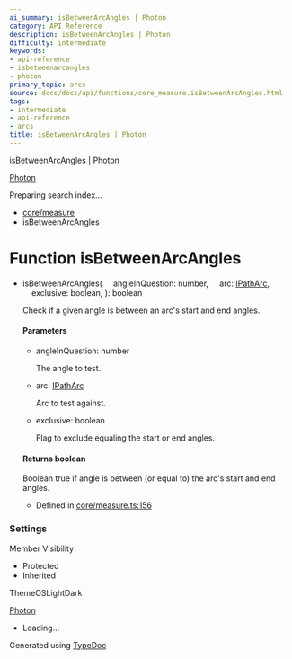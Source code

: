 ```yaml
---
ai_summary: isBetweenArcAngles | Photon
category: API Reference
description: isBetweenArcAngles | Photon
difficulty: intermediate
keywords:
- api-reference
- isbetweenarcangles
- photon
primary_topic: arcs
source: docs/docs/api/functions/core_measure.isBetweenArcAngles.html
tags:
- intermediate
- api-reference
- arcs
title: isBetweenArcAngles | Photon
---
```

isBetweenArcAngles | Photon

[Photon](../index.md)




Preparing search index...

* [core/measure](../modules/core_measure.md)
* isBetweenArcAngles

# Function isBetweenArcAngles

* isBetweenArcAngles(
      angleInQuestion: number,
      arc: [IPathArc](../interfaces/core_schema.IPathArc.md),
      exclusive: boolean,
  ): boolean

  Check if a given angle is between an arc's start and end angles.

  #### Parameters

  + angleInQuestion: number

    The angle to test.
  + arc: [IPathArc](../interfaces/core_schema.IPathArc.md)

    Arc to test against.
  + exclusive: boolean

    Flag to exclude equaling the start or end angles.

  #### Returns boolean

  Boolean true if angle is between (or equal to) the arc's start and end angles.

  + Defined in [core/measure.ts:156](https://github.com/mwhite454/photon/blob/main/packages/photon/src/core/measure.ts#L156)

### Settings

Member Visibility

* Protected
* Inherited

ThemeOSLightDark

[Photon](../index.md)

* Loading...

Generated using [TypeDoc](https://typedoc.org/)
